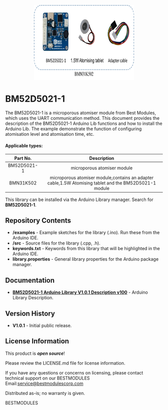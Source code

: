<div align=center>
<img src="https://github.com/BestModules-Libraries/img/blob/main/BMN31K502_V1.0.png" width="320" height="240"> 
</div> 

BM52D5021-1 
===========================================================

The BM52D5021-1 is a microporous atomiser module from Best Modules, which uses the UART communication method. This document provides the description of the BM52D5021-1 Arduino Lib functions and how to install the Arduino Lib. The example demonstrate the function of configuring atomisation level and atomisation time, etc.

#### Applicable types:
<div align=center>

|Part No.   |Description                   |
|:---------:|:----------------------------:|
|BM52D5021-1|microporous atomiser module|
|BMN31K502  |microporous atomiser module,contains an adapter cable,1.5W Atomising tablet and the BM52D5021-1 module|

</div> 

This library can be installed via the Arduino Library manager. Search for **BM52D5021-1**. 

Repository Contents
-------------------

* **/examples** - Example sketches for the library (.ino). Run these from the Arduino IDE. 
* **/src** - Source files for the library (.cpp, .h).
* **keywords.txt** - Keywords from this library that will be highlighted in the Arduino IDE. 
* **library.properties** - General library properties for the Arduino package manager. 

Documentation 
-------------------

* **[BM52D5021-1 Arduino Library V1.0.1 Description v100]( https://www.bestmodulescorp.com/bm52d5021-1.html#tab-product2 )** - Arduino Library Description.

Version History  
-------------------

* **V1.0.1** - Initial public release.

License Information
-------------------

This product is _**open source**_! 

Please review the LICENSE.md file for license information. 

If you have any questions or concerns on licensing, please contact technical support on our BESTMODULES Email:service@bestmodulescorp.com

Distributed as-is; no warranty is given.

BESTMODULES

